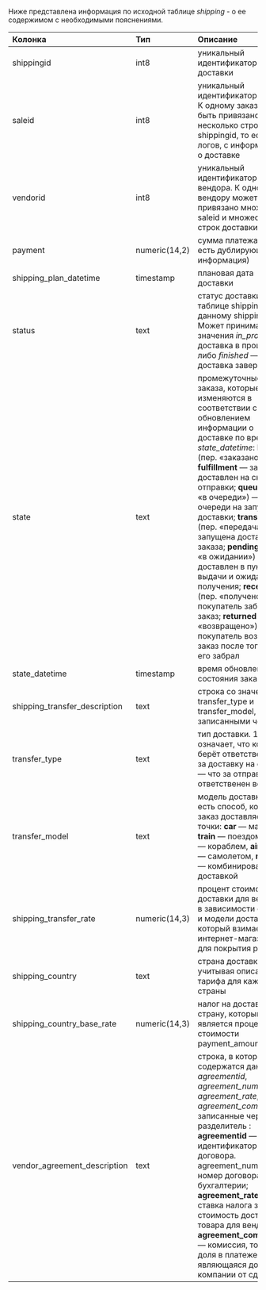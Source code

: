 Ниже представлена информация по исходной таблице *shipping* - о ее содержимом с необходимыми пояснениями.

| Колонка | Тип | Описание |
| :---------------------- | :---------------------- | :---------------------- |
| shippingid | int8 | уникальный идентификатор доставки |
| saleid | int8 | уникальный идентификатор заказа. К одному заказу может быть привязано несколько строчек shippingid, то есть логов, с информацией о доставке |
| vendorid | int8 |  уникальный идентификатор вендора. К одному вендору может быть привязано множество saleid и множество строк доставки |
| payment | numeric(14,2) | сумма платежа (то есть дублирующаяся информация) |
| shipping_plan_datetime | timestamp | плановая дата доставки |
| status | text | статус доставки в таблице shipping по данному shippingid. Может принимать значения *in_progress* — доставка в процессе, либо *finished* — доставка завершена |
| state | text | промежуточные точки заказа, которые изменяются в соответствии с обновлением информации о доставке по времени *state_datetime*: **booked** (пер. «заказано»); **fulfillment** — заказ доставлен на склад отправки; **queued** (пер. «в очереди») — заказ в очереди на запуск доставки; **transition** (пер. «передача») — запущена доставка заказа; **pending** (пер. «в ожидании») — заказ доставлен в пункт выдачи и ожидает получения; **received** (пер. «получено») — покупатель забрал заказ; **returned** (пер. «возвращено») — покупатель возвратил заказ после того, как его забрал |
| state_datetime | timestamp | время обновления состояния заказа |
| shipping_transfer_description | text | строка со значениями transfer_type и transfer_model, записанными через : |
| transfer_type | text | тип доставки. 1p означает, что компания берёт ответственность за доставку на себя, 3p — что за отправку ответственен вендор |
| transfer_model | text | модель доставки, то есть способ, которым заказ доставляется до точки: **car** — машиной, **train** — поездом, **ship** — кораблем, **airplane** — самолетом, **multiple** — комбинированной доставкой | 
| shipping_transfer_rate | numeric(14,3) | процент стоимости доставки для вендора в зависимости от типа и модели доставки, который взимается интернет-магазином для покрытия расходов |
| shipping_country | text | страна доставки, учитывая описание тарифа для каждой страны |
| shipping_country_base_rate | numeric(14,3) | налог на доставку в страну, который является процентом от стоимости payment_amount |
| vendor_agreement_description | text | строка, в которой содержатся данные *agreementid*, *agreement_number*, *agreement_rate*, *agreement_commission*, записанные через разделитель : **agreementid** — идентификатор договора. agreement_number — номер договора в бухгалтерии; **agreement_rate** — ставка налога за стоимость доставки товара для вендора; **agreement_commission** — комиссия, то есть доля в платеже являющаяся доходом компании от сделки |
